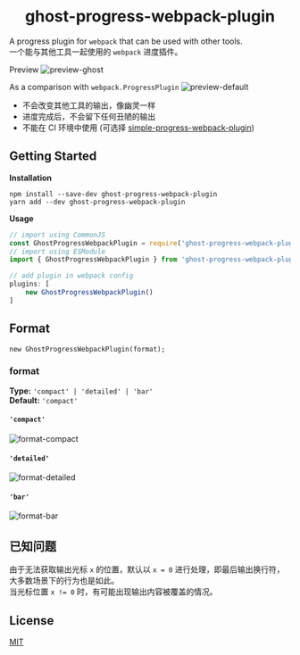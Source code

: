 # <div style="text-align: center;">ghost-progress-webpack-plugin</div>
A progress plugin for `webpack` that can be used with other tools.<br>
一个能与其他工具一起使用的 `webpack` 进度插件。<br>

Preview
![preview-ghost](https://user-images.githubusercontent.com/20368649/42288692-5ee77a00-7fee-11e8-9480-eeac3469a8a8.gif)

As a comparison with `webpack.ProgressPlugin`
![preview-default](https://user-images.githubusercontent.com/20368649/42288700-63b3ae0a-7fee-11e8-9fbe-3cd65488ad0b.gif)

- 不会改变其他工具的输出，像幽灵一样
- 进度完成后，不会留下任何丑陋的输出
- 不能在 CI 环境中使用 (可选择 [simple-progress-webpack-plugin](https://github.com/dominique-mueller/simple-progress-webpack-plugin))

## Getting Started
**Installation**
```
npm install --save-dev ghost-progress-webpack-plugin
yarn add --dev ghost-progress-webpack-plugin
```

**Usage**
```javascript
// import using CommonJS
const GhostProgressWebpackPlugin = require('ghost-progress-webpack-plugin').GhostProgressWebpackPlugin;
// import using ESModule
import { GhostProgressWebpackPlugin } from 'ghost-progress-webpack-plugin';

// add plugin in webpack config
plugins: [
    new GhostProgressWebpackPlugin()
]
```

## Format
```
new GhostProgressWebpackPlugin(format);
```

### format
**Type:** `'compact' | 'detailed' | 'bar'`<br>
**Default:** `'compact'`<br>

#### `'compact'`
![format-compact](https://user-images.githubusercontent.com/20368649/42299306-0ae667fa-803d-11e8-984b-967353a51664.gif)

#### `'detailed'`
![format-detailed](https://user-images.githubusercontent.com/20368649/42288705-6b298f42-7fee-11e8-8110-73ce4e6eac68.gif)

#### `'bar'`
![format-bar](https://user-images.githubusercontent.com/20368649/42288706-7026daa4-7fee-11e8-9b76-d2c8064e3f2e.gif)

## 已知问题
由于无法获取输出光标 `x` 的位置，默认以 `x = 0` 进行处理，即最后输出换行符，大多数场景下的行为也是如此。<br>
当光标位置 `x != 0` 时，有可能出现输出内容被覆盖的情况。<br>

## License
[MIT](https://github.com/ZSkycat/ghost-progress-webpack-plugin/blob/master/LICENSE)
